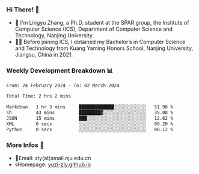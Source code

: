 ### Hi There! 👋 
- 🐳 I'm Lingyu Zhang, a Ph.D. student at the SPAR group, the Institute of Computer Science (ICS), Department of Computer Science and Technology, Nanjing University.
- 🧑‍🎓 Before joining ICS, I obtained my Bachelor’s in Computer Science and Technology from Kuang Yaming Honors School, Nanjing University, Jiangsu, China in 2021.

### Weekly Development Breakdown :bar_chart:

<!--START_SECTION:waka-->

```txt
From: 24 February 2024 - To: 02 March 2024

Total Time: 2 hrs 2 mins

Markdown   1 hr 3 mins     █████████████░░░░░░░░░░░░   51.98 %
sh         43 mins         ████████▓░░░░░░░░░░░░░░░░   35.08 %
JSON       15 mins         ███░░░░░░░░░░░░░░░░░░░░░░   12.62 %
XML        0 secs          ░░░░░░░░░░░░░░░░░░░░░░░░░   00.20 %
Python     0 secs          ░░░░░░░░░░░░░░░░░░░░░░░░░   00.12 %
```

<!--END_SECTION:waka-->

<!--
### Github Contributions :octocat:

![](https://raw.githubusercontent.com/yuzi-zly/yuzi-zly/output/github-contribution-grid-snake.svg)              
-->

### More Infos 📖

- 📧Email: zly(at)smail.nju.edu.cn
- 🌀Homepage: [yuzi-zly.github.io](https://yuzi-zly.github.io/)
